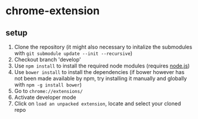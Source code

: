 # chrome-extension

## setup
1. Clone the repository (it might also necessary to initalize the submodules with `git submodule update --init --recursive`)
2. Checkout branch 'develop'
3. Use `npm install` to install the required node modules (requires [node.js](https://nodejs.org/))
4. Use `bower install` to install the dependencies (if bower however has not been made available by npm, try installing it manually and globally with `npm -g install bower`)
5. Go to `chrome://extensions/`
6. Activate developer mode
7. Click on  `load an unpacked extension`, locate and select your cloned repo
